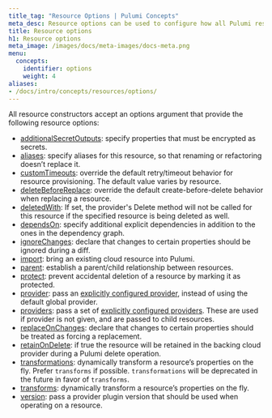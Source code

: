 ```yaml
---
title_tag: "Resource Options | Pulumi Concepts"
meta_desc: Resource options can be used to configure how all Pulumi resources are managed. Learn more about the types of resource options and how to use them here.
title: Resource options
h1: Resource options
meta_image: /images/docs/meta-images/docs-meta.png
menu:
  concepts:
    identifier: options
    weight: 4
aliases:
- /docs/intro/concepts/resources/options/
---
```


All resource constructors accept an options argument that provide the following resource options:

- [additionalSecretOutputs](/docs/concepts/options/additionalsecretoutputs/): specify properties that must be encrypted as secrets.
- [aliases](/docs/concepts/options/aliases/): specify aliases for this resource, so that renaming or refactoring doesn’t replace it.
- [customTimeouts](/docs/concepts/options/customtimeouts/): override the default retry/timeout behavior for resource provisioning. The default value varies by resource.
- [deleteBeforeReplace](/docs/concepts/options/deletebeforereplace/): override the default create-before-delete behavior when replacing a resource.
- [deletedWith](/docs/concepts/options/deletedwith/): If set, the provider's Delete method will not be called for this resource if the specified resource is being deleted as well.
- [dependsOn](/docs/concepts/options/dependson/): specify additional explicit dependencies in addition to the ones in the dependency graph.
- [ignoreChanges](/docs/concepts/options/ignorechanges/): declare that changes to certain properties should be ignored during a diff.
- [import](/docs/concepts/options/import/): bring an existing cloud resource into Pulumi.
- [parent](/docs/concepts/options/parent/): establish a parent/child relationship between resources.
- [protect](/docs/concepts/options/protect/): prevent accidental deletion of a resource by marking it as protected.
- [provider](/docs/concepts/options/provider/): pass an [explicitly configured provider](/docs/concepts/resources/providers/#explicit-provider-configuration), instead of using the default global provider.
- [providers](/docs/concepts/options/providers/): pass a set of [explicitly configured providers](/docs/concepts/resources/providers/#explicit-provider-configuration). These are used if provider is not given, and are passed to child resources.
- [replaceOnChanges](/docs/concepts/options/replaceonchanges/): declare that changes to certain properties should be treated as forcing a replacement.
- [retainOnDelete](/docs/concepts/options/retainondelete/): if true the resource will be retained in the backing cloud provider during a Pulumi delete operation.
- [transformations](/docs/concepts/options/transformations/): dynamically transform a resource’s properties on the fly. Prefer `transforms` if possible. `transformations` will be deprecated in the future in favor of `transforms`.
- [transforms](/docs/concepts/options/transforms/): dynamically transform a resource’s properties on the fly.
- [version](/docs/concepts/options/version/): pass a provider plugin version that should be used when operating on a resource.
